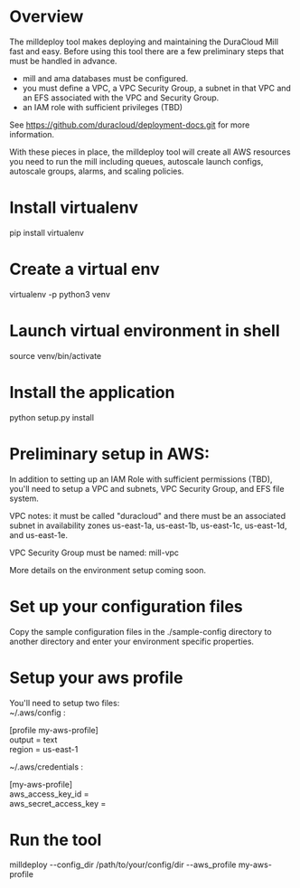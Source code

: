 # Overview

The milldeploy tool makes deploying and maintaining the DuraCloud Mill fast and easy.
Before using this tool there are a few preliminary steps that must be handled in advance.
* mill and ama databases must be configured.
* you must define a VPC, a VPC Security Group, a subnet in that VPC and an EFS
  associated with the VPC and Security Group.
* an IAM role with sufficient privileges (TBD)

See https://github.com/duracloud/deployment-docs.git for more information.

With these pieces in place, the milldeploy tool will create all AWS resources you need to run the mill
including queues, autoscale launch configs, autoscale groups, alarms, and scaling policies.

# Install virtualenv
pip install virtualenv
# Create a virtual env
virtualenv -p python3 venv
# Launch virtual environment in shell
source venv/bin/activate
# Install the application
python setup.py install
# Preliminary setup in AWS:
In addition to setting up an IAM Role with sufficient permissions (TBD), you'll need to setup a VPC and subnets, VPC Security Group, and EFS file system.

VPC notes:  it must be called "duracloud" and there must be an associated subnet in availability zones us-east-1a, us-east-1b, us-east-1c, us-east-1d, and us-east-1e.

VPC Security Group must be named: mill-vpc

More details on the environment setup coming soon.

# Set up your configuration files
Copy the sample configuration files in the ./sample-config directory to another directory
and enter your environment specific properties.

# Setup your aws profile
You'll need to setup two files:  
~/.aws/config :  

[profile my-aws-profile]  
output = text  
region = us-east-1

~/.aws/credentials :  

[my-aws-profile]  
aws_access_key_id = <aws-key-id>  
aws_secret_access_key = <aws-secret-key>  

# Run the tool
milldeploy --config_dir /path/to/your/config/dir --aws_profile my-aws-profile
